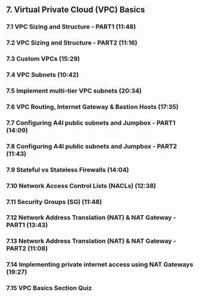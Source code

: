 ## 7. Virtual Private Cloud (VPC) Basics
### 7.1 VPC Sizing and Structure - PART1 (11:48)
### 7.2 VPC Sizing and Structure - PART2 (11:16)
### 7.3 Custom VPCs (15:29)
### 7.4 VPC Subnets (10:42)
### 7.5 Implement multi-tier VPC subnets (20:34)
### 7.6 VPC Routing, Internet Gateway & Bastion Hosts (17:35)
### 7.7 Configuring A4l public subnets and Jumpbox - PART1 (14:09)
### 7.8 Configuring A4l public subnets and Jumpbox - PART2 (11:43)
### 7.9 Stateful vs Stateless Firewalls (14:04)
### 7.10 Network Access Control Lists (NACLs) (12:38)
### 7.11 Security Groups (SG) (11:48)
### 7.12 Network Address Translation (NAT) & NAT Gateway - PART1 (13:43)
### 7.13 Network Address Translation (NAT) & NAT Gateway - PART2 (11:08)
### 7.14 Implementing private internet access using NAT Gateways (19:27)
### 7.15 VPC Basics Section Quiz